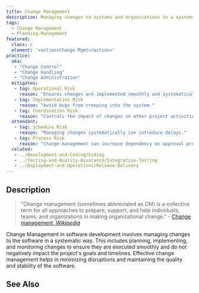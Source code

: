 ```yaml
---
title: Change Management
description: Managing changes to systems and organisations in a systematic way.
tags: 
  - Change Management
  - Planning-Management
featured: 
  class: c
  element: '<action>Change Mgmt</action>'
practice:
  aka: 
   - "Change Control"
   - "Change Handling"
   - "Change Administration"
  mitigates:
   - tag: Operational Risk
     reason: "Ensures changes are implemented smoothly and systematically."
   - tag: Implementation Risk
     reason: "Avoid bugs from creeping into the system."
   - tag: Coordination Risk
     reason: "Controls the impact of changes on other project activities."
  attendant:
   - tag: Schedule Risk
     reason: "Managing changes systematically can introduce delays."
   - tag: Process Risk
     reason: "Change management can increase dependency on approval processes and stakeholders."
  related:
   - ../Development-and-Coding/Coding
   - ../Testing-and-Quality-Assurance/Integration-Testing
   - ../Deployment-and-Operations/Release-Delivery
---
```


<PracticeIntro details={frontMatter} /> 

## Description

> "Change management (sometimes abbreviated as CM) is a collective term for all approaches to prepare, support, and help individuals, teams, and organizations in making organizational change." - [Change management, _Wikipedia_](https://en.wikipedia.org/wiki/Change_management)

Change Management in software development involves managing changes to the software in a systematic way. This includes planning, implementing, and monitoring changes to ensure they are executed smoothly and do not negatively impact the project's goals and timelines. Effective change management helps in minimizing disruptions and maintaining the quality and stability of the software.

## See Also

<TagList tag="Change Management" />
